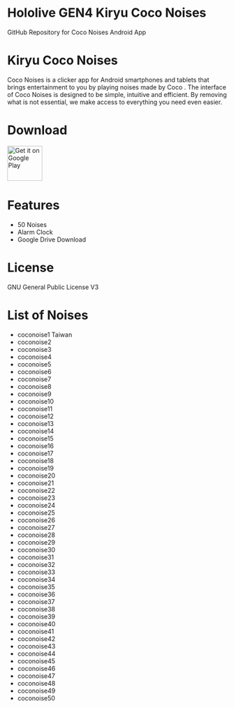 # Hololive GEN4 Kiryu Coco Noises
 GitHub Repository for Coco Noises Android App
 
# Kiryu Coco Noises
Coco Noises is a clicker app for Android smartphones and tablets that brings entertainment to you by playing noises made by Coco .
The interface of Coco Noises is designed to be simple, intuitive and efficient. By removing what is not essential, we make access to everything you need even easier.

# Download
[<img src="https://play.google.com/intl/en_us/badges/images/generic/en_badge_web_generic.png"
alt="Get it on Google Play"
height="80">](https://play.google.com/store/apps/details?id=com.yuzumin.coconoises)

# Features
* 50 Noises
* Alarm Clock
* Google Drive Download

# License
GNU General Public License V3

# List of Noises
* coconoise1 Taiwan
* coconoise2
* coconoise3
* coconoise4
* coconoise5
* coconoise6
* coconoise7
* coconoise8
* coconoise9
* coconoise10
* coconoise11
* coconoise12
* coconoise13
* coconoise14
* coconoise15
* coconoise16
* coconoise17
* coconoise18
* coconoise19
* coconoise20
* coconoise21
* coconoise22
* coconoise23
* coconoise24
* coconoise25
* coconoise26
* coconoise27
* coconoise28
* coconoise29
* coconoise30
* coconoise31
* coconoise32
* coconoise33
* coconoise34
* coconoise35
* coconoise36
* coconoise37
* coconoise38
* coconoise39
* coconoise40
* coconoise41
* coconoise42
* coconoise43
* coconoise44
* coconoise45
* coconoise46
* coconoise47
* coconoise48
* coconoise49
* coconoise50
